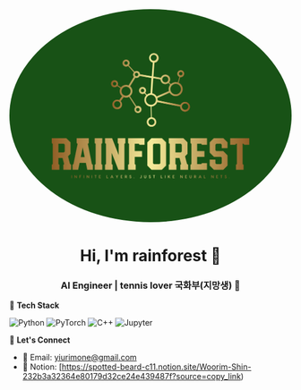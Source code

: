 <div align="center">
 <img src="images/225695060.png" style="border-radius: 50%" />
  <h1>Hi, I'm <strong>rainforest 🌿</strong></h1>
  <h3>AI Engineer | tennis lover 국화부(지망생) 🎾</h3>
</div>

🌳 **Tech Stack**

![Python](https://img.shields.io/badge/Python-3776AB?style=flat&logo=python&logoColor=white)
![PyTorch](https://img.shields.io/badge/PyTorch-EE4C2C?style=flat&logo=pytorch&logoColor=white)
![C++](https://img.shields.io/badge/C++-00599C?style=flat&logo=c%2B%2B&logoColor=white)
![Jupyter](https://img.shields.io/badge/Jupyter-F37626?style=flat&logo=jupyter&logoColor=white)

🌳 **Let's Connect**

- 🌿 Email: [yiurimone@gmail.com](yiurimone@gmail.com)  
- 🌿 Notion: [https://spotted-beard-c11.notion.site/Woorim-Shin-232b3a32364e80179d32ce24e439487f?source=copy_link)
  
